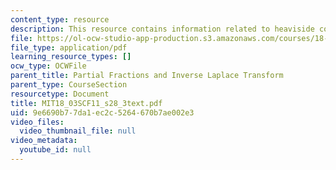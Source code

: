 ```yaml
---
content_type: resource
description: This resource contains information related to heaviside cover-up method.
file: https://ol-ocw-studio-app-production.s3.amazonaws.com/courses/18-03sc-differential-equations-fall-2011/9e6690b77da1ec2c5264670b7ae002e3_MIT18_03SCF11_s28_3text.pdf
file_type: application/pdf
learning_resource_types: []
ocw_type: OCWFile
parent_title: Partial Fractions and Inverse Laplace Transform
parent_type: CourseSection
resourcetype: Document
title: MIT18_03SCF11_s28_3text.pdf
uid: 9e6690b7-7da1-ec2c-5264-670b7ae002e3
video_files:
  video_thumbnail_file: null
video_metadata:
  youtube_id: null
---
```

